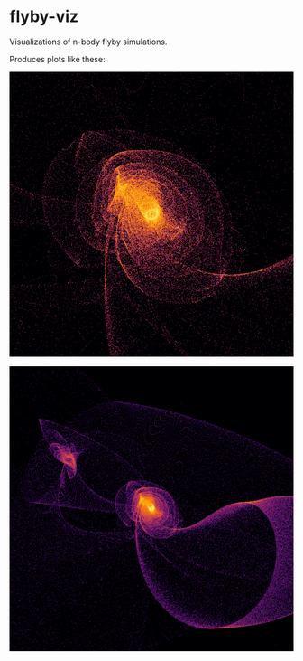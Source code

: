 # flyby-viz

Visualizations of n-body flyby simulations.

Produces plots like these:

![flyby](README_files/snap_0.png)

![flyby](README_files/snap_1.png)
